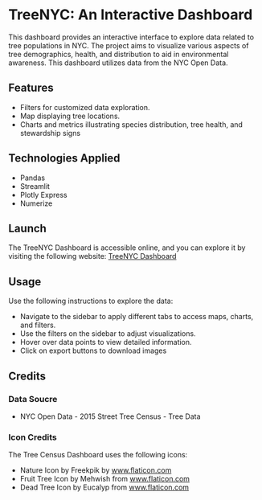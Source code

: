 # TreeNYC: An Interactive Dashboard

This dashboard provides an interactive interface to explore data related to tree populations in NYC. The project aims to visualize various aspects of tree demographics, health, and distribution to aid in environmental awareness. This dashboard utilizes data from the NYC Open Data.


## Features
- Filters for customized data exploration.
- Map displaying tree locations.
- Charts and metrics illustrating species distribution, tree health, and stewardship signs


## Technologies Applied 
- Pandas
- Streamlit
- Plotly Express
- Numerize 

## Launch 

The TreeNYC Dashboard is accessible online, and you can explore it by visiting the following website: [TreeNYC Dashboard](https://treenyc.streamlit.app)

## Usage 
Use the following instructions to explore the data:
- Navigate to the sidebar to apply different tabs to access maps, charts, and filters.
- Use the filters on the sidebar to adjust visualizations.
- Hover over data points to view detailed information.
- Click on export buttons to download images 

## Credits

### Data Soucre
- NYC Open Data - 2015 Street Tree Census - Tree Data

### Icon Credits

The Tree Census Dashboard uses the following icons:

- Nature Icon by Freekpik by www.flaticon.com
- Fruit Tree Icon by Mehwish from www.flaticon.com
- Dead Tree Icon by Eucalyp from www.flaticon.com






